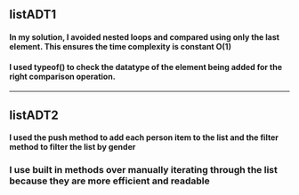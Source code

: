 ## listADT1

#### In my solution, I avoided nested loops and compared using only the last element. This ensures the time complexity is constant O(1)

#### I used typeof() to check the datatype of the element being added for the right comparison operation.

---

## listADT2

#### I used the push method to add each person item to the list and the filter method to filter the list by gender

### I use built in methods over manually iterating through the list because they are more efficient and readable
